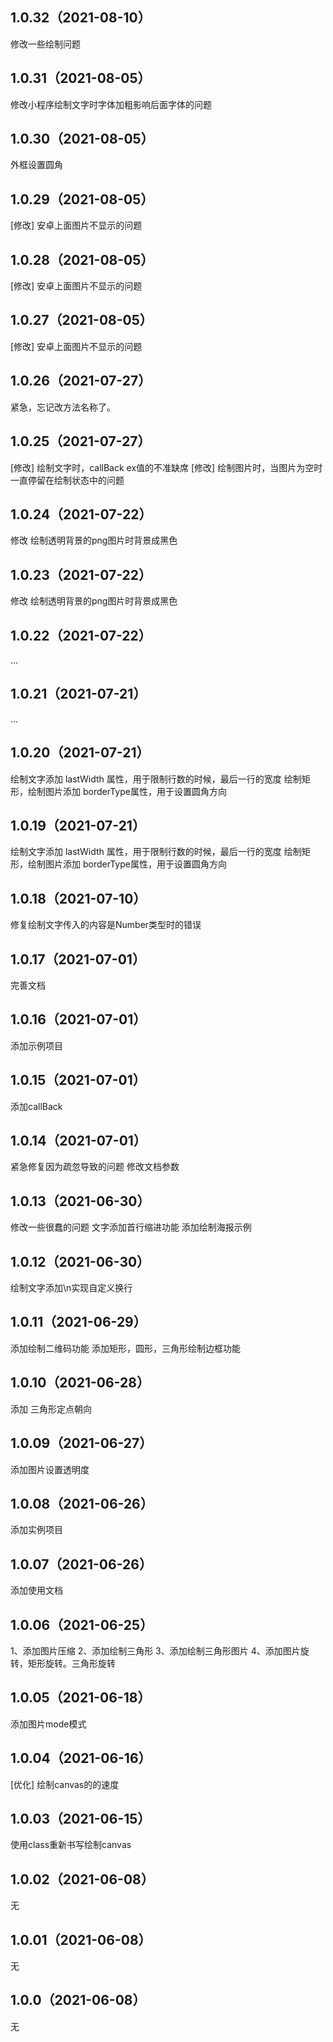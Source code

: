 ## 1.0.32（2021-08-10）
修改一些绘制问题
## 1.0.31（2021-08-05）
修改小程序绘制文字时字体加粗影响后面字体的问题
## 1.0.30（2021-08-05）
外框设置圆角
## 1.0.29（2021-08-05）
[修改] 安卓上面图片不显示的问题
## 1.0.28（2021-08-05）
[修改] 安卓上面图片不显示的问题
## 1.0.27（2021-08-05）
[修改] 安卓上面图片不显示的问题
## 1.0.26（2021-07-27）
紧急，忘记改方法名称了。
## 1.0.25（2021-07-27）
[修改] 绘制文字时，callBack ex值的不准缺席
[修改] 绘制图片时，当图片为空时一直停留在绘制状态中的问题
## 1.0.24（2021-07-22）
修改 绘制透明背景的png图片时背景成黑色
## 1.0.23（2021-07-22）
修改 绘制透明背景的png图片时背景成黑色
## 1.0.22（2021-07-22）
...
## 1.0.21（2021-07-21）
...
## 1.0.20（2021-07-21）
绘制文字添加 lastWidth 属性，用于限制行数的时候，最后一行的宽度 
绘制矩形，绘制图片添加 borderType属性，用于设置圆角方向
## 1.0.19（2021-07-21）
绘制文字添加 lastWidth 属性，用于限制行数的时候，最后一行的宽度
绘制矩形，绘制图片添加 borderType属性，用于设置圆角方向
## 1.0.18（2021-07-10）
修复绘制文字传入的内容是Number类型时的错误
## 1.0.17（2021-07-01）
完善文档
## 1.0.16（2021-07-01）
添加示例项目
## 1.0.15（2021-07-01）
添加callBack
## 1.0.14（2021-07-01）
紧急修复因为疏忽导致的问题
修改文档参数
## 1.0.13（2021-06-30）
修改一些很蠢的问题
文字添加首行缩进功能
添加绘制海报示例
## 1.0.12（2021-06-30）
绘制文字添加\n实现自定义换行
## 1.0.11（2021-06-29）
添加绘制二维码功能
添加矩形，圆形，三角形绘制边框功能
## 1.0.10（2021-06-28）
添加 三角形定点朝向
## 1.0.09（2021-06-27）
添加图片设置透明度
## 1.0.08（2021-06-26）
添加实例项目
## 1.0.07（2021-06-26）
添加使用文档
## 1.0.06（2021-06-25）
1、添加图片压缩
2、添加绘制三角形
3、添加绘制三角形图片
4、添加图片旋转，矩形旋转。三角形旋转
## 1.0.05（2021-06-18）
添加图片mode模式
## 1.0.04（2021-06-16）
[优化] 绘制canvas的的速度
## 1.0.03（2021-06-15）
使用class重新书写绘制canvas
## 1.0.02（2021-06-08）
无
## 1.0.01（2021-06-08）
无
## 1.0.0（2021-06-08）
无
